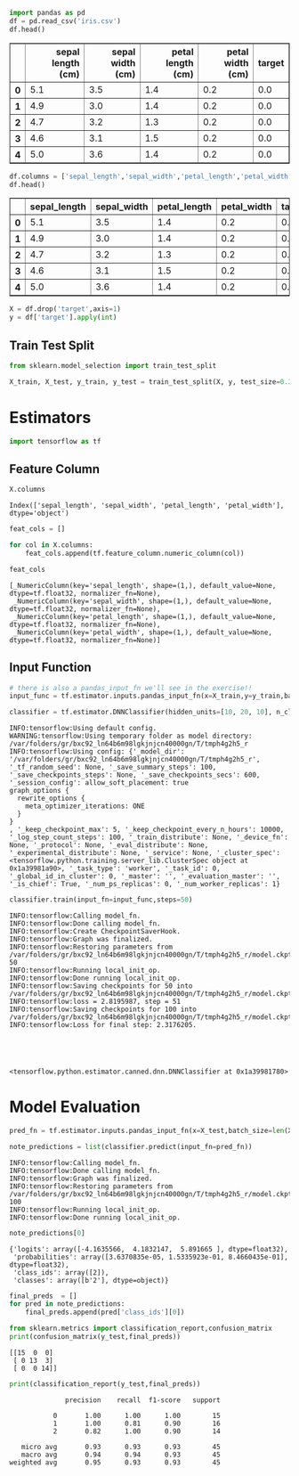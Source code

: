 

```python
import pandas as pd
df = pd.read_csv('iris.csv')
df.head()
```




<div>
<style scoped>
    .dataframe tbody tr th:only-of-type {
        vertical-align: middle;
    }

    .dataframe tbody tr th {
        vertical-align: top;
    }

    .dataframe thead th {
        text-align: right;
    }
</style>
<table border="1" class="dataframe">
  <thead>
    <tr style="text-align: right;">
      <th></th>
      <th>sepal length (cm)</th>
      <th>sepal width (cm)</th>
      <th>petal length (cm)</th>
      <th>petal width (cm)</th>
      <th>target</th>
    </tr>
  </thead>
  <tbody>
    <tr>
      <th>0</th>
      <td>5.1</td>
      <td>3.5</td>
      <td>1.4</td>
      <td>0.2</td>
      <td>0.0</td>
    </tr>
    <tr>
      <th>1</th>
      <td>4.9</td>
      <td>3.0</td>
      <td>1.4</td>
      <td>0.2</td>
      <td>0.0</td>
    </tr>
    <tr>
      <th>2</th>
      <td>4.7</td>
      <td>3.2</td>
      <td>1.3</td>
      <td>0.2</td>
      <td>0.0</td>
    </tr>
    <tr>
      <th>3</th>
      <td>4.6</td>
      <td>3.1</td>
      <td>1.5</td>
      <td>0.2</td>
      <td>0.0</td>
    </tr>
    <tr>
      <th>4</th>
      <td>5.0</td>
      <td>3.6</td>
      <td>1.4</td>
      <td>0.2</td>
      <td>0.0</td>
    </tr>
  </tbody>
</table>
</div>




```python
df.columns = ['sepal_length','sepal_width','petal_length','petal_width','target']
df.head()
```




<div>
<style scoped>
    .dataframe tbody tr th:only-of-type {
        vertical-align: middle;
    }

    .dataframe tbody tr th {
        vertical-align: top;
    }

    .dataframe thead th {
        text-align: right;
    }
</style>
<table border="1" class="dataframe">
  <thead>
    <tr style="text-align: right;">
      <th></th>
      <th>sepal_length</th>
      <th>sepal_width</th>
      <th>petal_length</th>
      <th>petal_width</th>
      <th>target</th>
    </tr>
  </thead>
  <tbody>
    <tr>
      <th>0</th>
      <td>5.1</td>
      <td>3.5</td>
      <td>1.4</td>
      <td>0.2</td>
      <td>0.0</td>
    </tr>
    <tr>
      <th>1</th>
      <td>4.9</td>
      <td>3.0</td>
      <td>1.4</td>
      <td>0.2</td>
      <td>0.0</td>
    </tr>
    <tr>
      <th>2</th>
      <td>4.7</td>
      <td>3.2</td>
      <td>1.3</td>
      <td>0.2</td>
      <td>0.0</td>
    </tr>
    <tr>
      <th>3</th>
      <td>4.6</td>
      <td>3.1</td>
      <td>1.5</td>
      <td>0.2</td>
      <td>0.0</td>
    </tr>
    <tr>
      <th>4</th>
      <td>5.0</td>
      <td>3.6</td>
      <td>1.4</td>
      <td>0.2</td>
      <td>0.0</td>
    </tr>
  </tbody>
</table>
</div>




```python
X = df.drop('target',axis=1)
y = df['target'].apply(int)
```

## Train Test Split


```python
from sklearn.model_selection import train_test_split
```


```python
X_train, X_test, y_train, y_test = train_test_split(X, y, test_size=0.3)
```

# Estimators


```python
import tensorflow as tf
```

## Feature Column


```python
X.columns
```




    Index(['sepal_length', 'sepal_width', 'petal_length', 'petal_width'], dtype='object')




```python
feat_cols = []

for col in X.columns:
    feat_cols.append(tf.feature_column.numeric_column(col))
```


```python
feat_cols
```




    [_NumericColumn(key='sepal_length', shape=(1,), default_value=None, dtype=tf.float32, normalizer_fn=None),
     _NumericColumn(key='sepal_width', shape=(1,), default_value=None, dtype=tf.float32, normalizer_fn=None),
     _NumericColumn(key='petal_length', shape=(1,), default_value=None, dtype=tf.float32, normalizer_fn=None),
     _NumericColumn(key='petal_width', shape=(1,), default_value=None, dtype=tf.float32, normalizer_fn=None)]



## Input Function


```python
# there is also a pandas_input_fn we'll see in the exercise!!
input_func = tf.estimator.inputs.pandas_input_fn(x=X_train,y=y_train,batch_size=10,num_epochs=5,shuffle=True)
```


```python
classifier = tf.estimator.DNNClassifier(hidden_units=[10, 20, 10], n_classes=3,feature_columns=feat_cols)
```

    INFO:tensorflow:Using default config.
    WARNING:tensorflow:Using temporary folder as model directory: /var/folders/gr/bxc92_ln64b6m98lgkjnjcn40000gn/T/tmph4g2h5_r
    INFO:tensorflow:Using config: {'_model_dir': '/var/folders/gr/bxc92_ln64b6m98lgkjnjcn40000gn/T/tmph4g2h5_r', '_tf_random_seed': None, '_save_summary_steps': 100, '_save_checkpoints_steps': None, '_save_checkpoints_secs': 600, '_session_config': allow_soft_placement: true
    graph_options {
      rewrite_options {
        meta_optimizer_iterations: ONE
      }
    }
    , '_keep_checkpoint_max': 5, '_keep_checkpoint_every_n_hours': 10000, '_log_step_count_steps': 100, '_train_distribute': None, '_device_fn': None, '_protocol': None, '_eval_distribute': None, '_experimental_distribute': None, '_service': None, '_cluster_spec': <tensorflow.python.training.server_lib.ClusterSpec object at 0x1a39981a90>, '_task_type': 'worker', '_task_id': 0, '_global_id_in_cluster': 0, '_master': '', '_evaluation_master': '', '_is_chief': True, '_num_ps_replicas': 0, '_num_worker_replicas': 1}



```python
classifier.train(input_fn=input_func,steps=50)
```

    INFO:tensorflow:Calling model_fn.
    INFO:tensorflow:Done calling model_fn.
    INFO:tensorflow:Create CheckpointSaverHook.
    INFO:tensorflow:Graph was finalized.
    INFO:tensorflow:Restoring parameters from /var/folders/gr/bxc92_ln64b6m98lgkjnjcn40000gn/T/tmph4g2h5_r/model.ckpt-50
    INFO:tensorflow:Running local_init_op.
    INFO:tensorflow:Done running local_init_op.
    INFO:tensorflow:Saving checkpoints for 50 into /var/folders/gr/bxc92_ln64b6m98lgkjnjcn40000gn/T/tmph4g2h5_r/model.ckpt.
    INFO:tensorflow:loss = 2.8195987, step = 51
    INFO:tensorflow:Saving checkpoints for 100 into /var/folders/gr/bxc92_ln64b6m98lgkjnjcn40000gn/T/tmph4g2h5_r/model.ckpt.
    INFO:tensorflow:Loss for final step: 2.3176205.





    <tensorflow.python.estimator.canned.dnn.DNNClassifier at 0x1a39981780>



# Model Evaluation


```python
pred_fn = tf.estimator.inputs.pandas_input_fn(x=X_test,batch_size=len(X_test),shuffle=False)
```


```python
note_predictions = list(classifier.predict(input_fn=pred_fn))
```

    INFO:tensorflow:Calling model_fn.
    INFO:tensorflow:Done calling model_fn.
    INFO:tensorflow:Graph was finalized.
    INFO:tensorflow:Restoring parameters from /var/folders/gr/bxc92_ln64b6m98lgkjnjcn40000gn/T/tmph4g2h5_r/model.ckpt-100
    INFO:tensorflow:Running local_init_op.
    INFO:tensorflow:Done running local_init_op.



```python
note_predictions[0]
```




    {'logits': array([-4.1635566,  4.1832147,  5.891665 ], dtype=float32),
     'probabilities': array([3.6370835e-05, 1.5335923e-01, 8.4660435e-01], dtype=float32),
     'class_ids': array([2]),
     'classes': array([b'2'], dtype=object)}




```python
final_preds  = []
for pred in note_predictions:
    final_preds.append(pred['class_ids'][0])
```


```python
from sklearn.metrics import classification_report,confusion_matrix
print(confusion_matrix(y_test,final_preds))
```

    [[15  0  0]
     [ 0 13  3]
     [ 0  0 14]]



```python
print(classification_report(y_test,final_preds))
```

                  precision    recall  f1-score   support
    
               0       1.00      1.00      1.00        15
               1       1.00      0.81      0.90        16
               2       0.82      1.00      0.90        14
    
       micro avg       0.93      0.93      0.93        45
       macro avg       0.94      0.94      0.93        45
    weighted avg       0.95      0.93      0.93        45
    



```python

```
